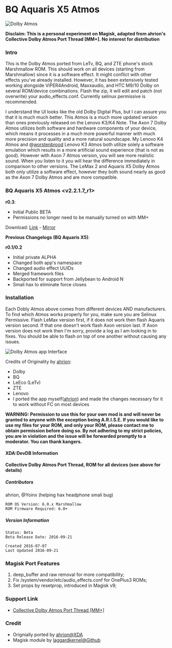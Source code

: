 # BQ Aquaris X5 Atmos

![Dolby Atmos](https://s13.postimg.org/eq742bjv9/Logo_Dolby_Atmos_svg.png?dl=1)

**Disclaim: This is a personal experiment on Magisk, adapted from ahrion's Collective Dolby Atmos Port Thread [MM+]. No interest for distribution**

### Intro

This is the Dolby Atmos ported from LeTv, BQ, and ZTE phone's stock Marshmallow ROM. This should work on all devices (starting from Marshmallow) since it is a software effect. It might conflict with other effects you've already installed. However, it has been extensively tested working alongside ViPER4Android, Maxxaudio, and HTC M9/10 Dolby on several ROM/device combinations. Flash the zip, it will edit and patch (not overwrite) your audio_effects.conf. Currently selinux permissive is recommended.

I understand the UI looks like the old Dolby Digital Plus, but I can assure you that it is much much better. This Atmos is a much more updated version than ones previously released on the Lenovo K3/K4 Note. The Axon 7 Dolby Atmos utilizes both software and hardware components of your device, which means it processes in a much more powerful manner with much more precision and quality and a more natural soundscape. My Lenovo K4 Atmos and @[worstenbrood](http://forum.xda-developers.com/member.php?u=981278) Lenovo K3 Atmos both utilize solely a software emulation which results in a more artificial sound experience (that is not as good). However with Axon 7 Atmos version, you will see more realistic sound. When you listen to it you will hear the difference immediately in comparison to other versions. The LeMax 2 and Aquaris X5 Dolby Atmos both only utilize a software effect, however they both sound nearly as good as the Axon 7 Dolby Atmos and are more compatible.

### BQ Aquaris X5 Atmos <v2.2.1.7_r1>

**r0.3**:

- Initial Public BETA
- Permissions no longer need to be manually turned on with MM+

Download: [Link](https://drive.google.com/file/d/0BxlY-VYiFXU7cFB2cUNjX1JoQU0/view?usp=sharing) - [Mirror](https://www.dropbox.com/s/xu2pulree4yzi0k/dax_aquaris_r0.3_signed.zip?dl=0)

**Previous Changelogs (BQ Aquaris X5)**:

**r0.1/0.2**

- Initial private ALPHA
- Changed both app's namespace
- Changed audio effect UUIDs
- Merged framework files
- Backported for support from Jellybean to Android N
- Smali hax to eliminate force closes

### Installation

Each Dobly Atmos above comes from different devices AND manufacturers. To find which Atmos works properly for you, make sure you are Selinux Permissive. Flash LeMax version first, if it does not work then flash Aquaris version second. If that one doesn't work flash Axon version last. If Axon version does not work then I'm sorry, provide a log as I am looking in to fixes. You should be able to flash on top of one another without causing any issues.

![Dolby Atmos app Interface](https://img.xda-cdn.com/SNOpo8COXcCngH3Ch61PdGfAfKg=/https%3A%2F%2Fs32.postimg.org%2Fyo3au3o5h%2FScreenshot_20160710_160615.png)

Credits of Originality by [ahrion](http://forum.xda-developers.com/member.php?u=5357345):

- Dolby
- BQ
- LeEco (LeTv)
- ZTE
- Lenovo
- I ported the app myself([ahrion](http://forum.xda-developers.com/member.php?u=5357345)) and made the changes necessary for it to work without FC on most devices

**WARNING: Permission to use this for your own mod is and will never be granted to anyone with the exception being A.R.I.S.E. If you would like to use my files for your ROM, and only your ROM, please contact me to obtain permission before doing so. By not adhering to my strict policies, you are in violation and the issue will be forwarded promptly to a moderator. You can thank kangers.**

#### XDA:DevDB Information

**Collective Dolby Atmos Port Thread, ROM for all devices (see above for details)**

##### Contributors

ahrion, @Yoinx (helping hax headphone smali bug)
```
ROM OS Version: 6.0.x Marshmallow
ROM Firmware Required: 6.0+
```

##### Version Information

```
Status: Beta
Beta Release Date: 2016-09-21

Created 2016-07-07
Last Updated 2016-09-21
```

### Magisk Port Features

1. deep_buffer and raw removal for more compatibility;
2. Fix /system/vendor/etc/audio_effects.conf for OnePlus3 ROMs;
3. Set props by resetprop, introduced in Magisk v9;

### Support Link

- [Collective Dolby Atmos Port Thread [MM+]](http://forum.xda-developers.com/android/software/soundmod-axon-7-dolby-atmos-t3412342)

### Credit
- Orignially ported by [ahrion@XDA](http://forum.xda-developers.com/member.php?u=5357345)
- Magisk module by [laggardkernel@Github](https://github.com/laggardkernel)

